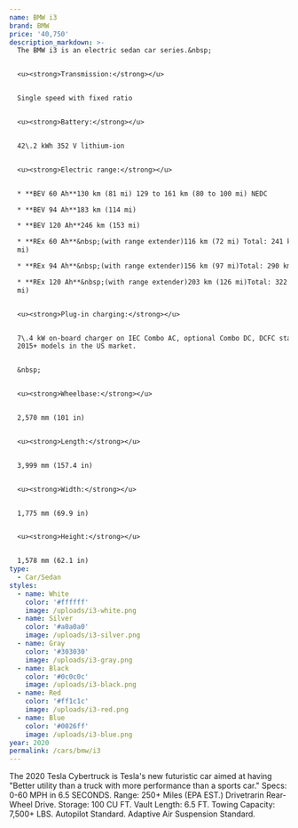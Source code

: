 ```yaml
---
name: BMW i3
brand: BMW
price: '40,750'
description_markdown: >-
  The BMW i3 is an electric sedan car series.&nbsp;


  <u><strong>Transmission:</strong></u>


  Single speed with fixed ratio


  <u><strong>Battery:</strong></u>


  42\.2 kWh 352 V lithium-ion


  <u><strong>Electric range:</strong></u>


  * **BEV 60 Ah**130 km (81 mi) 129 to 161 km (80 to 100 mi) NEDC

  * **BEV 94 Ah**183 km (114 mi)

  * **BEV 120 Ah**246 km (153 mi)

  * **REx 60 Ah**&nbsp;(with range extender)116 km (72 mi) Total: 241 km (150
  mi)

  * **REx 94 Ah**&nbsp;(with range extender)156 km (97 mi)Total: 290 km (180 mi)

  * **REx 120 Ah**&nbsp;(with range extender)203 km (126 mi)Total: 322 km (200
  mi)


  <u><strong>Plug-in charging:</strong></u>


  7\.4 kW on-board charger on IEC Combo AC, optional Combo DC, DCFC standard on
  2015+ models in the US market.


  &nbsp;


  <u><strong>Wheelbase:</strong></u>


  2,570 mm (101 in)


  <u><strong>Length:</strong></u>


  3,999 mm (157.4 in)


  <u><strong>Width:</strong></u>


  1,775 mm (69.9 in)


  <u><strong>Height:</strong></u>


  1,578 mm (62.1 in)
type:
  - Car/Sedan
styles:
  - name: White
    color: '#ffffff'
    image: /uploads/i3-white.png
  - name: Silver
    color: '#a0a0a0'
    image: /uploads/i3-silver.png
  - name: Gray
    color: '#303030'
    image: /uploads/i3-gray.png
  - name: Black
    color: '#0c0c0c'
    image: /uploads/i3-black.png
  - name: Red
    color: '#ff1c1c'
    image: /uploads/i3-red.png
  - name: Blue
    color: '#0026ff'
    image: /uploads/i3-blue.png
year: 2020
permalink: /cars/bmw/i3
---
```


The 2020 Tesla Cybertruck is Tesla's new futuristic car aimed at having "Better utility than a truck with more performance than a sports car."
Specs: 
0-60 MPH in 6.5 SECONDS.
Range: 250+ Miles (EPA EST.)
Drivetrarin Rear-Wheel Drive.
Storage: 100 CU FT.
Vault Length: 6.5 FT.
Towing Capacity: 7,500+ LBS.
Autopilot Standard.
Adaptive Air Suspension Standard.



